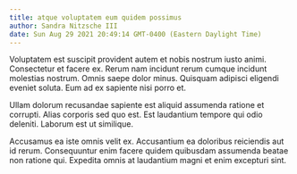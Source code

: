 ```yaml
---
title: atque voluptatem eum quidem possimus
author: Sandra Nitzsche III
date: Sun Aug 29 2021 20:49:14 GMT-0400 (Eastern Daylight Time)
---
```

Voluptatem est suscipit provident autem et nobis nostrum iusto animi. Consectetur et facere ex. Rerum nam incidunt rerum cumque incidunt molestias nostrum. Omnis saepe dolor minus. Quisquam adipisci eligendi eveniet soluta. Eum ad ex sapiente nisi porro et.

 Ullam dolorum recusandae sapiente est aliquid assumenda ratione et corrupti. Alias corporis sed quo est. Est laudantium tempore qui odio deleniti. Laborum est ut similique.

 Accusamus ea iste omnis velit ex. Accusantium ea doloribus reiciendis aut id rerum. Consequuntur enim facere quidem quibusdam assumenda beatae non ratione qui. Expedita omnis at laudantium magni et enim excepturi sint.